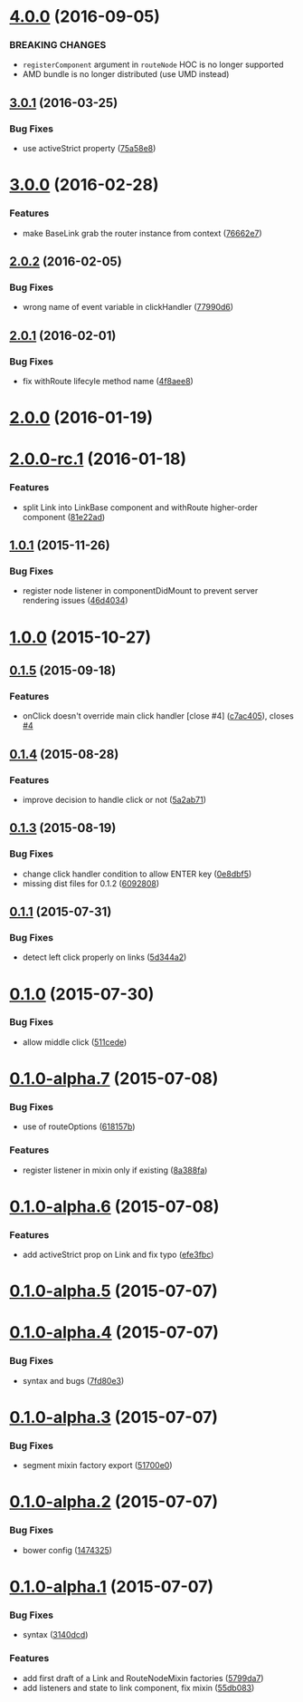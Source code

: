 <a name="4.0.0"></a>
# [4.0.0](https://github.com/router5/react-router5/compare/v3.1.0...v4.0.0) (2016-09-05)

### BREAKING CHANGES

* `registerComponent` argument in `routeNode` HOC is no longer supported
* AMD bundle is no longer distributed (use UMD instead)


<a name="3.0.1"></a>
## [3.0.1](https://github.com/router5/react-router5/compare/v3.0.0...v3.0.1) (2016-03-25)


### Bug Fixes

* use activeStrict property ([75a58e8](https://github.com/router5/react-router5/commit/75a58e8))



<a name="3.0.0"></a>
# [3.0.0](https://github.com/router5/react-router5/compare/v2.0.2...v3.0.0) (2016-02-28)


### Features

* make BaseLink grab the router instance from context ([76662e7](https://github.com/router5/react-router5/commit/76662e7))



<a name="2.0.2"></a>
## [2.0.2](https://github.com/router5/react-router5/compare/v2.0.1...v2.0.2) (2016-02-05)


### Bug Fixes

* wrong name of event variable in clickHandler ([77990d6](https://github.com/router5/react-router5/commit/77990d6))



<a name="2.0.1"></a>
## [2.0.1](https://github.com/router5/react-router5/compare/v2.0.0...v2.0.1) (2016-02-01)


### Bug Fixes

* fix withRoute lifecyle method name ([4f8aee8](https://github.com/router5/react-router5/commit/4f8aee8))



<a name="2.0.0"></a>
# [2.0.0](https://github.com/router5/react-router5/compare/v2.0.0-rc.2...v2.0.0) (2016-01-19)




<a name="2.0.0-rc.1"></a>
# [2.0.0-rc.1](https://github.com/router5/react-router5/compare/v1.0.1...v2.0.0-rc.1) (2016-01-18)


### Features

* split Link into LinkBase component and withRoute higher-order component ([81e22ad](https://github.com/router5/react-router5/commit/81e22ad))



<a name="1.0.1"></a>
## [1.0.1](https://github.com/router5/react-router5/compare/v1.0.0...v1.0.1) (2015-11-26)


### Bug Fixes

* register node listener in componentDidMount to prevent server rendering issues ([46d4034](https://github.com/router5/react-router5/commit/46d4034))



<a name="1.0.0"></a>
# [1.0.0](https://github.com/router5/react-router5/compare/v0.1.5...v1.0.0) (2015-10-27)




<a name="0.1.5"></a>
## [0.1.5](https://github.com/router5/react-router5/compare/v0.1.4...v0.1.5) (2015-09-18)


### Features

* onClick doesn't override main click handler [close #4] ([c7ac405](https://github.com/router5/react-router5/commit/c7ac405)), closes [#4](https://github.com/router5/react-router5/issues/4)



<a name="0.1.4"></a>
## [0.1.4](https://github.com/router5/react-router5/compare/v0.1.3...v0.1.4) (2015-08-28)


### Features

* improve decision to handle click or not ([5a2ab71](https://github.com/router5/react-router5/commit/5a2ab71))



<a name="0.1.3"></a>
## [0.1.3](https://github.com/router5/react-router5/compare/v0.1.1...v0.1.3) (2015-08-19)


### Bug Fixes

* change click handler condition to allow ENTER key ([0e8dbf5](https://github.com/router5/react-router5/commit/0e8dbf5))
* missing dist files for 0.1.2 ([6092808](https://github.com/router5/react-router5/commit/6092808))



<a name="0.1.1"></a>
## [0.1.1](https://github.com/router5/react-router5/compare/v0.1.0...v0.1.1) (2015-07-31)


### Bug Fixes

* detect left click properly on links ([5d344a2](https://github.com/router5/react-router5/commit/5d344a2))



<a name="0.1.0"></a>
# [0.1.0](https://github.com/router5/react-router5/compare/v0.1.0-alpha.7...v0.1.0) (2015-07-30)


### Bug Fixes

* allow middle click ([511cede](https://github.com/router5/react-router5/commit/511cede))



<a name="0.1.0-alpha.7"></a>
# [0.1.0-alpha.7](https://github.com/router5/react-router5/compare/v0.1.0-alpha.6...v0.1.0-alpha.7) (2015-07-08)


### Bug Fixes

* use of routeOptions ([618157b](https://github.com/router5/react-router5/commit/618157b))

### Features

* register listener in mixin only if existing ([8a388fa](https://github.com/router5/react-router5/commit/8a388fa))



<a name="0.1.0-alpha.6"></a>
# [0.1.0-alpha.6](https://github.com/router5/react-router5/compare/v0.1.0-alpha.5...v0.1.0-alpha.6) (2015-07-08)


### Features

* add activeStrict prop on Link and fix typo ([efe3fbc](https://github.com/router5/react-router5/commit/efe3fbc))



<a name="0.1.0-alpha.5"></a>
# [0.1.0-alpha.5](https://github.com/router5/react-router5/compare/v0.1.0-alpha.4...v0.1.0-alpha.5) (2015-07-07)




<a name="0.1.0-alpha.4"></a>
# [0.1.0-alpha.4](https://github.com/router5/react-router5/compare/v0.1.0-alpha.3...v0.1.0-alpha.4) (2015-07-07)


### Bug Fixes

* syntax and bugs ([7fd80e3](https://github.com/router5/react-router5/commit/7fd80e3))



<a name="0.1.0-alpha.3"></a>
# [0.1.0-alpha.3](https://github.com/router5/react-router5/compare/v0.1.0-alpha.2...v0.1.0-alpha.3) (2015-07-07)


### Bug Fixes

* segment mixin factory export ([51700e0](https://github.com/router5/react-router5/commit/51700e0))



<a name="0.1.0-alpha.2"></a>
# [0.1.0-alpha.2](https://github.com/router5/react-router5/compare/v0.1.0-alpha.1...v0.1.0-alpha.2) (2015-07-07)


### Bug Fixes

* bower config ([1474325](https://github.com/router5/react-router5/commit/1474325))



<a name="0.1.0-alpha.1"></a>
# [0.1.0-alpha.1](https://github.com/router5/react-router5/compare/5799da7...v0.1.0-alpha.1) (2015-07-07)


### Bug Fixes

* syntax ([3140dcd](https://github.com/router5/react-router5/commit/3140dcd))

### Features

* add first draft of a Link and RouteNodeMixin factories ([5799da7](https://github.com/router5/react-router5/commit/5799da7))
* add listeners and state to link component, fix mixin ([55db083](https://github.com/router5/react-router5/commit/55db083))



